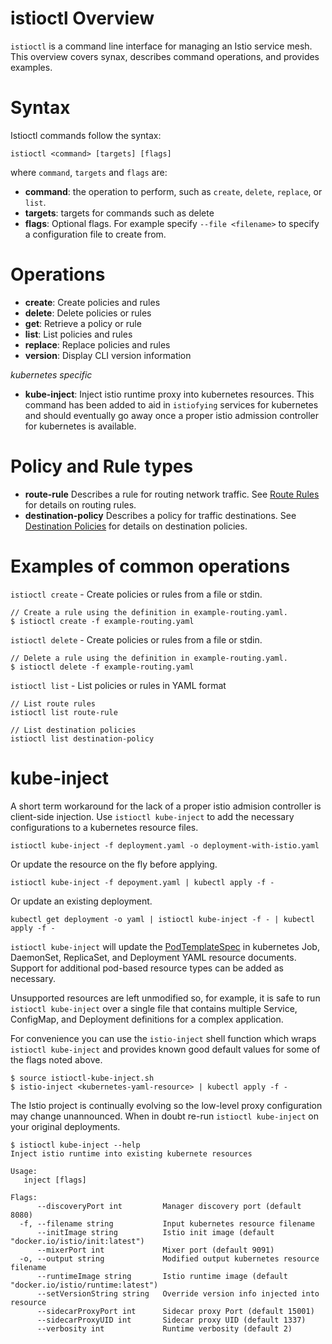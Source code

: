 # istioctl Overview

`istioctl` is a command line interface for managing an Istio service mesh.  This overview covers
synax, describes command operations, and provides examples.

# Syntax

Istioctl commands follow the syntax:

```
istioctl <command> [targets] [flags]
```

where `command`, `targets` and `flags` are:

* **command**: the operation to perform, such as `create`, `delete`, `replace`, or `list`.
* **targets**: targets for commands such as delete
* **flags**: Optional flags.  For example specify `--file <filename>` to specify a configuration file to create from.

# Operations

* **create**: Create policies and rules
* **delete**: Delete policies or rules
* **get**: Retrieve a policy or rule
* **list**: List policies and rules
* **replace**: Replace policies and rules
* **version**: Display CLI version information

_kubernetes specific_
* **kube-inject**: Inject istio runtime proxy into kubernetes
  resources. This command has been added to aid in `istiofying`
  services for kubernetes and should eventually go away once a proper
  istio admission controller for kubernetes is available.

# Policy and Rule types

* **route-rule** Describes a rule for routing network traffic.  See [Route Rules](rule-dsl.md#route-rules) for details on routing rules.
* **destination-policy** Describes a policy for traffic destinations.  See [Destination Policies](rule-dsl.md#destination-policies) for details on destination policies.

# Examples of common operations

`istioctl create` - Create policies or rules from a file or stdin.

```
// Create a rule using the definition in example-routing.yaml.
$ istioctl create -f example-routing.yaml
```

`istioctl delete` - Create policies or rules from a file or stdin.

```
// Delete a rule using the definition in example-routing.yaml.
$ istioctl delete -f example-routing.yaml
```

`istioctl list` - List policies or rules in YAML format

```
// List route rules
istioctl list route-rule

// List destination policies
istioctl list destination-policy
```

# kube-inject

A short term workaround for the lack of a proper istio admision
controller is client-side injection. Use `istioctl kube-inject` to add the
necessary configurations to a kubernetes resource files.

    istioctl kube-inject -f deployment.yaml -o deployment-with-istio.yaml

Or update the resource on the fly before applying.

    istioctl kube-inject -f depoyment.yaml | kubectl apply -f -

Or update an existing deployment.

    kubectl get deployment -o yaml | istioctl kube-inject -f - | kubectl apply -f -

`istioctl kube-inject` will update
the [PodTemplateSpec](https://kubernetes.io/docs/api-reference/v1/definitions/#_v1_podtemplatespec) in
kubernetes Job, DaemonSet, ReplicaSet, and Deployment YAML resource
documents. Support for additional pod-based resource types can be
added as necessary.

Unsupported resources are left unmodified so, for example, it is safe
to run `istioctl kube-inject` over a single file that contains multiple
Service, ConfigMap, and Deployment definitions for a complex
application.

For convenience you can use the `istio-inject` shell function which wraps
`istioctl kube-inject` and provides known good default values for some
of the flags noted above.

    $ source istioctl-kube-inject.sh
    $ istio-inject <kubernetes-yaml-resource> | kubectl apply -f -

The Istio project is continually evolving so the low-level proxy
configuration may change unannounced. When in doubt re-run `istioctl kube-inject`
on your original deployments.

```
$ istioctl kube-inject --help
Inject istio runtime into existing kubernete resources

Usage:
   inject [flags]

Flags:
      --discoveryPort int         Manager discovery port (default 8080)
  -f, --filename string           Input kubernetes resource filename
      --initImage string          Istio init image (default "docker.io/istio/init:latest")
      --mixerPort int             Mixer port (default 9091)
  -o, --output string             Modified output kubernetes resource filename
      --runtimeImage string       Istio runtime image (default "docker.io/istio/runtime:latest")
      --setVersionString string   Override version info injected into resource
      --sidecarProxyPort int      Sidecar proxy Port (default 15001)
      --sidecarProxyUID int       Sidecar proxy UID (default 1337)
      --verbosity int             Runtime verbosity (default 2)
```
